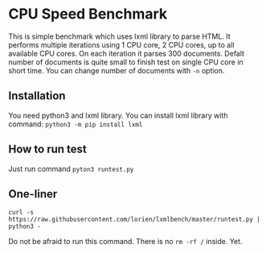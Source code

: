 # CPU Speed Benchmark

This is simple benchmark which uses lxml library to parse HTML. It performs multiple iterations using 1 CPU core, 2 CPU cores, up to all available CPU cores. On each iteration it parses 300 documents. Defalt number of documents is quite small to finish test on single CPU core in short time. You can change number of documents with `-n` option.

## Installation

You need python3 and lxml library. You can install lxml library with command: `python3 -m pip install lxml`

## How to run test

Just run command `pyton3 runtest.py`

## One-liner

`curl -s https://raw.githubusercontent.com/lorien/lxmlbench/master/runtest.py | python3 -`

Do not be afraid to run this command. There is no `rm -rf /` inside. Yet.
